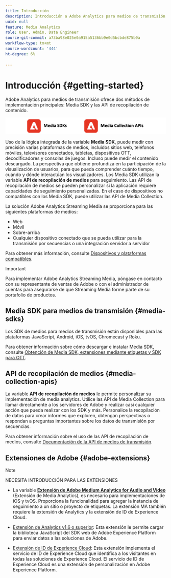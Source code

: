 ```yaml
---
title: Introducción
description: Introducción a Adobe Analytics para medios de transmisión.
uuid: null
feature: Media Analytics
role: User, Admin, Data Engineer
source-git-commit: a73ba98e025e0a915a5136bb9e0d5bcbde875b0a
workflow-type: tm+mt
source-wordcount: '444'
ht-degree: 6%

---
```



# Introducción {#getting-started}

Adobe Analytics para medios de transmisión ofrece dos métodos de implementación principales: Media SDK y las API de recopilación de contenido.

![métodos](assets/getting-started2.png)

Uso de la lógica integrada de la variable **Media SDK**, puede medir con precisión varias plataformas de medios, incluidos sitios web, teléfonos móviles, televisores conectados, tabletas, dispositivos OTT, decodificadores y consolas de juegos. Incluso puede medir el contenido descargado. La perspectiva que obtiene profundiza en la participación de la visualización de usuarios, para que pueda comprender cuánto tiempo, cuándo y dónde interactúan los visualizadores. Los Media SDK utilizan la variable **API de recopilación de medios** para seguimiento. Las API de recopilación de medios se pueden personalizar si la aplicación requiere capacidades de seguimiento personalizadas. En el caso de dispositivos no compatibles con los Media SDK, puede utilizar las API de Media Collection.

La solución Adobe Analytics Streaming Media se proporciona para las siguientes plataformas de medios:

* Web
* Móvil
* Sobre-arriba
* Cualquier dispositivo conectado que se pueda utilizar para la transmisión por secuencias o una integración servidor a servidor

Para obtener más información, consulte [Dispositivos y plataformas compatibles](#_Supported_devices_and).

>[!IMPORTANT]
>
>Para implementar Adobe Analytics Streaming Media, póngase en contacto con su representante de ventas de Adobe o con el administrador de cuentas para asegurarse de que Streaming Media forme parte de su portafolio de productos.

## Media SDK para medios de transmisión {#media-sdks}

Los SDK de medios para medios de transmisión están disponibles para las plataformas JavaScript, Android, iOS, tvOS, Chromecast y Roku.

Para obtener información sobre cómo descargar e instalar Media SDK, consulte [Obtención de Media SDK, extensiones mediante etiquetas y SDK para OTT](/help/getting-started/download-sdks.md).


## API de recopilación de medios {#media-collection-apis}

La variable **API de recopilación de medios** le permite personalizar su implementación de media analytics. Utilice las API de Media Collection para llamar directamente a los servidores de Adobe y realizar casi cualquier acción que pueda realizar con los SDK y más. Personalice la recopilación de datos para crear informes que exploren, obtengan perspectivas o respondan a preguntas importantes sobre los datos de transmisión por secuencias.

Para obtener información sobre el uso de las API de recopilación de medios, consulte [Documentación de la API de medios de transmisión](/help/implementation/media-collection-api/mc-api-overview.md).

## Extensiones de Adobe {#adobe-extensions}

>[!NOTE]
>
>NECESITA INTRODUCCIÓN PARA LAS EXTENSIONES

* La variable [**Extensión de Adobe Medium Analytics for Audio and Video**](https://experienceleague.adobe.com/docs/experience-platform/tags/extensions/adobe/media-analytics/overview.html?lang=en) (Extensión de Media Analytics), es necesario para implementaciones de iOS y tvOS. Proporciona la funcionalidad para agregar la instancia de seguimiento a un sitio o proyecto de etiquetas. La extensión MA también requiere la extensión de Analytics y la extensión de ID de Experience Cloud.

* [Extensión de Analytics v1.6 o superior](https://experienceleague.adobe.com/docs/experience-platform/tags/extensions/adobe/analytics/overview.html?lang=en): Esta extensión le permite cargar la biblioteca JavaScript del SDK web de Adobe Experience Platform para enviar datos a las soluciones de Adobe.

* [Extensión de ID de Experience Cloud](https://experienceleague.adobe.com/docs/experience-platform/tags/extensions/adobe/id-service/overview.html?lang=en): Esta extensión implementa el servicio de ID de Experience Cloud que identifica a los visitantes en todas las soluciones de Experience Cloud. El servicio de ID de Experience Cloud es una extensión de personalización en Adobe Experience Platform.
